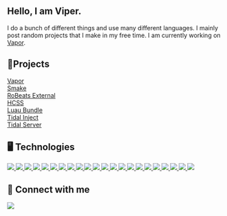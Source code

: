 ## Hello, I am Viper.
I do a bunch of different things and use many different languages. I mainly post random projects that I make in my free time. I am currently working on [Vapor](https://github.com/ViperTools/Vapor).

## 📘Projects

[Vapor](https://github.com/ViperTools/Vapor)\
[Smake](https://github.com/Syntad/smake)\
[RoBeats External](https://github.com/ViperTools/RoBeats-External-Autoplayer)\
[HCSS](https://github.com/ViperTools/HCSS)\
[Luau Bundle](https://github.com/ViperTools/LuauBundle)\
[Tidal Inject](https://github.com/ViperTools/Tidal-Inject)\
[Tidal Server](https://github.com/ViperTools/Tidal-Song-API-Server)

## 🖥️ Technologies

<a href="https://en.wikipedia.org/wiki/C_(programming_language)">
<img src="https://viper.tools/badges/C.svg">
</a>
<a href="https://cplusplus.com/">
<img src="https://viper.tools/badges/CPP.svg">
</a>
<a href="https://en.wikipedia.org/wiki/CSS">
<img src="https://viper.tools/badges/CSS.svg">
</a>
<a href="https://www.lua.org/">
<img src="https://viper.tools/badges/Lua.svg">
</a>
<a href="https://create.roblox.com/">
<img src="https://viper.tools/badges/RobloxStudio.svg">
</a>
<a href="https://learn.microsoft.com/en-us/windows/apps/winui/">
<img src="https://viper.tools/badges/XAML.svg">
</a>
<a href="https://learn.microsoft.com/en-us/powershell/">
<img src="https://viper.tools/badges/Powershell.svg">
</a>
<a href="https://www.nasm.us/">
<img src="https://viper.tools/badges/NASM.svg">
</a>
<a href="https://learn.microsoft.com/en-us/windows/win32/apiindex/windows-api-list">
<img src="https://viper.tools/badges/WinAPI.svg">
</a>
<a href="https://dotnet.microsoft.com/en-us/">
<img src="https://viper.tools/badges/CS.svg">
</a>
<a href="https://graphql.org/">
<img src="https://viper.tools/badges/GraphQL.svg">
</a>
<a href="https://html.com/">
<img src="https://viper.tools/badges/HTML.svg">
</a>
<a href="https://svelte.dev/">
<img src="https://viper.tools/badges/Svelte.svg">
</a>
<a href="https://www.autodesk.com/products/fusion-360/overview">
<img src="https://viper.tools/badges/Fusion360.svg">
</a>
<a href="https://git-scm.com/">
<img src="https://viper.tools/badges/Git.svg">
</a>
<a href="https://www.javascript.com/">
<img src="https://viper.tools/badges/JS.svg">
</a>
<a href="https://www.arduino.cc/">
<img src="https://viper.tools/badges/Arduino.svg">
</a>
<a href="https://dotnet.microsoft.com/en-us/apps/aspnet">
<img src="https://viper.tools/badges/ASP.svg">
</a>
<a href="https://www.java.com/en/">
<img src="https://viper.tools/badges/Java.svg">
</a>
<a href="https://www.mysql.com/">
<img src="https://viper.tools/badges/MYSQL.svg">
</a>
<a href="https://www.mongodb.com/">
<img src="https://viper.tools/badges/MongoDB.svg">
</a>
<a href="https://www.gnu.org/software/bash/">
<img src="https://viper.tools/badges/Bash.svg">
</a>

## 🔗 Connect with me
<a href="https://discord.com/invite/qEgGGy69Kw">
<img src="https://viper.tools/badges/Discord.svg">
</a>
